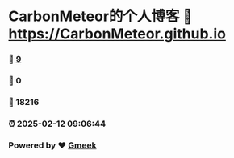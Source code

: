 # CarbonMeteor的个人博客 :link: https://CarbonMeteor.github.io 
### :page_facing_up: [9](https://CarbonMeteor.github.io/tag.html) 
### :speech_balloon: 0 
### :hibiscus: 18216 
### :alarm_clock: 2025-02-12 09:06:44 
### Powered by :heart: [Gmeek](https://github.com/Meekdai/Gmeek)

